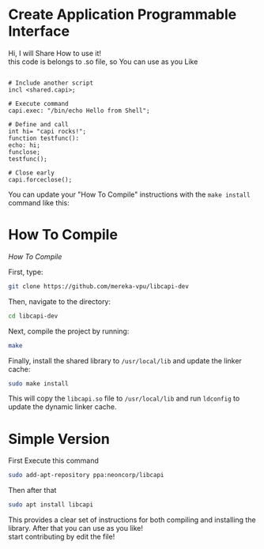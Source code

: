 # Create Application Programmable Interface
Hi, I will Share How to use it!<br>
this code is belongs to .so file, so You can use as you Like<br>
```capi

# Include another script
incl <shared.capi>;

# Execute command
capi.exec: "/bin/echo Hello from Shell";

# Define and call
int hi= "capi rocks!";
function testfunc():
echo: hi;
funclose;
testfunc();

# Close early
capi.forceclose();
```

You can update your "How To Compile" instructions with the `make install` command like this:


# How To Compile

*How To Compile*

First, type:

```bash
git clone https://github.com/mereka-vpu/libcapi-dev
```

Then, navigate to the directory:

```bash
cd libcapi-dev
```

Next, compile the project by running:

```bash
make
```

Finally, install the shared library to `/usr/local/lib` and update the linker cache:

```bash
sudo make install
```

This will copy the `libcapi.so` file to `/usr/local/lib` and run `ldconfig` to update the dynamic linker cache.

# Simple Version

First Execute this command

```bash
sudo add-apt-repository ppa:neoncorp/libcapi
```

Then after that

```bash
sudo apt install libcapi
```

This provides a clear set of instructions for both compiling and installing the library.
After that you can use as you like!<br>
start contributing by edit the file!
